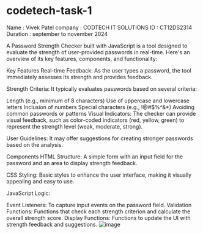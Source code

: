 # codetech-task-1
Name : Vivek Patel
company : CODTECH IT SOLUTIONS
ID : CT12DS2314
Duration : september to november 2024


A Password Strength Checker built with JavaScript is a tool designed to evaluate the strength of user-provided passwords in real-time. Here's an overview of its key features, components, and functionality:

Key Features
Real-time Feedback: As the user types a password, the tool immediately assesses its strength and provides feedback.

Strength Criteria: It typically evaluates passwords based on several criteria:

Length (e.g., minimum of 8 characters)
Use of uppercase and lowercase letters
Inclusion of numbers
Special characters (e.g., !@#$%^&*)
Avoiding common passwords or patterns
Visual Indicators: The checker can provide visual feedback, such as color-coded indicators (red, yellow, green) to represent the strength level (weak, moderate, strong).

User Guidelines: It may offer suggestions for creating stronger passwords based on the analysis.

Components
HTML Structure: A simple form with an input field for the password and an area to display strength feedback.

CSS Styling: Basic styles to enhance the user interface, making it visually appealing and easy to use.

JavaScript Logic:

Event Listeners: To capture input events on the password field.
Validation Functions: Functions that check each strength criterion and calculate the overall strength score.
Display Functions: Functions to update the UI with strength feedback and suggestions.
![image](https://github.com/user-attachments/assets/2ef9431d-1bc7-4014-8ac1-26cca3f7be32)



